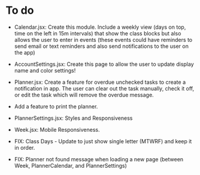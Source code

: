 # To do
- Calendar.jsx: Create this module. Include a weekly view (days on top, time on the left in 15m intervals) that show the class blocks but also allows the user to enter in events (these events could have reminders to send email or text reminders and also send notifications to the user on the app)
- AccountSettings.jsx: Create this page to allow the user to update display name and color settings!
- Planner.jsx: Create a feature for overdue unchecked tasks to create a notification in app. The user can clear out the task manually, check it off, or edit the task which will remove the overdue message.
- Add a feature to print the planner.
- PlannerSettings.jsx: Styles and Responsiveness
- Week.jsx: Mobile Responsiveness.


- FIX: Class Days - Update to just show single letter (MTWRF) and keep it in order.
- FIX: Planner not found message when loading a new page (between Week, PlannerCalendar, and PlannerSettings)